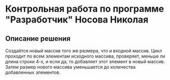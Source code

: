 # Контрольная работа по программе "Разработчик" Носова Николая

## Описание решения

Создаётся новый массив того же размера, что и входной массив.
Цикл проходит по всем элементам исходного массива, проверяет, меньше ли длина строки 4-х, и если да, то добавляет этот элемент в новый массив.
Затем размер нового массива уменьшается до количества добавленных элементов.
